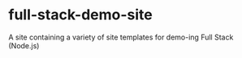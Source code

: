 # full-stack-demo-site
A site containing a variety of site templates for demo-ing Full Stack (Node.js)
